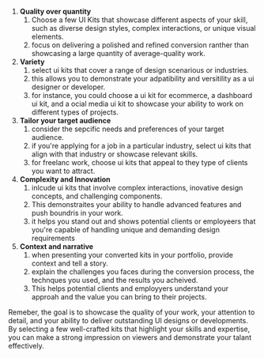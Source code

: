 1. **Quality over quantity**
	1. Choose a few UI Kits that showcase different aspects of your skill, such as diverse design styles, complex interactions, or unique visual elements.
	2. focus on delivering a polished and refined conversion ranther than showcasing a large quantity of average-quality work.
2. **Variety**
	1. select ui kits that cover a range of design scenarious or industries.
	2. this allows you to demonstrate your adpatibility and versitility as a ui designer or developer.
	3. for instance, you could choose a ui kit for ecommerce, a dashboard ui kit, and a ocial media ui kit to showcase your ability to work on different types of projects.
3. **Tailor your target audience**
	1. consider the sepcific needs and preferences of your target audience.
	2. if you're applying for a job in a particular industry, select ui kits that align with that industry or showcase relevant skills.
	3. for freelanc work, choose ui kits that appeal to they type of clients you want to attract.
4. **Complexity and Innovation**
	1. inlcude ui kits that involve complex interactions, inovative design concepts, and challenging components. 
	2. This demonstraites your ability to handle advanced features and push boundris in your work.
	3. it helps you stand out and shows potential clients or employeers that you're capable of handling unique and demanding design requirements
5. **Context and narrative**
	1. when presenting your converted kits in your portfolio, provide context and tell a story.
	2. explain the challenges you faces during the conversion process, the technques you used, and the results you acheived. 
	3. This helps potential clients and employyers understand your approah and the value you can bring to their projects.

Remeber, the goal is to showcase the quality of your work, your attention to detail, and your ability to deliver outstanding UI designs or developments. By selecting a few well-crafted kits that highlight your skills and expertise, you can make a strong impression on viewers and demonstrate your talant effectively.